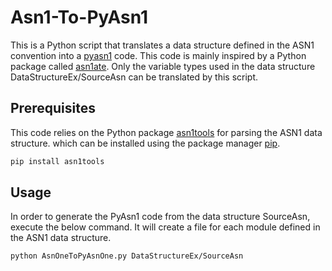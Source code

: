 # Asn1-To-PyAsn1
This is a Python script that translates a data structure defined in the ASN1 convention into a [pyasn1](https://github.com/etingof/pyasn1) code. This code is  mainly inspired by a Python package called [asn1ate](https://github.com/kimgr/asn1ate). Only the variable types used in the data structure DataStructureEx/SourceAsn can be translated by this script.   

## Prerequisites
This code relies on the Python package [asn1tools](https://github.com/eerimoq/asn1tools) for parsing the ASN1 data structure.
which can be installed using the package manager [pip](https://pip.pypa.io/en/stable/).

```bash
pip install asn1tools
```  

## Usage
In order to generate the PyAsn1 code from the data structure SourceAsn, execute the below command. It will create a file for each module defined in the ASN1 data structure. 

```bash
python AsnOneToPyAsnOne.py DataStructureEx/SourceAsn
```  


